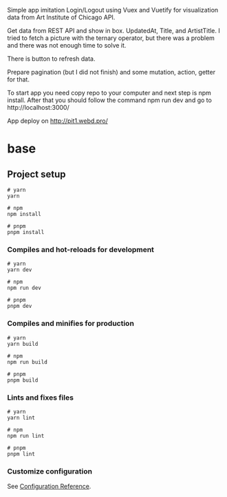 Simple app imitation Login/Logout using Vuex and Vuetify for visualization data from Art Institute of Chicago API.

Get data from REST API and show in box. UpdatedAt, Title, and ArtistTitle. I tried to fetch a picture with the ternary operator, but there was a problem and there was not enough time to solve it.

There is button to refresh data.

Prepare pagination (but I did not finish) and some mutation, action, getter for that.

To start app you need copy repo to your computer and next step is npm install. After that you should follow the command npm run dev and go to http://localhost:3000/

App deploy on http://pit1.webd.pro/

# base

## Project setup

```
# yarn
yarn

# npm
npm install

# pnpm
pnpm install
```

### Compiles and hot-reloads for development

```
# yarn
yarn dev

# npm
npm run dev

# pnpm
pnpm dev
```

### Compiles and minifies for production

```
# yarn
yarn build

# npm
npm run build

# pnpm
pnpm build
```

### Lints and fixes files

```
# yarn
yarn lint

# npm
npm run lint

# pnpm
pnpm lint
```

### Customize configuration

See [Configuration Reference](https://vitejs.dev/config/).

